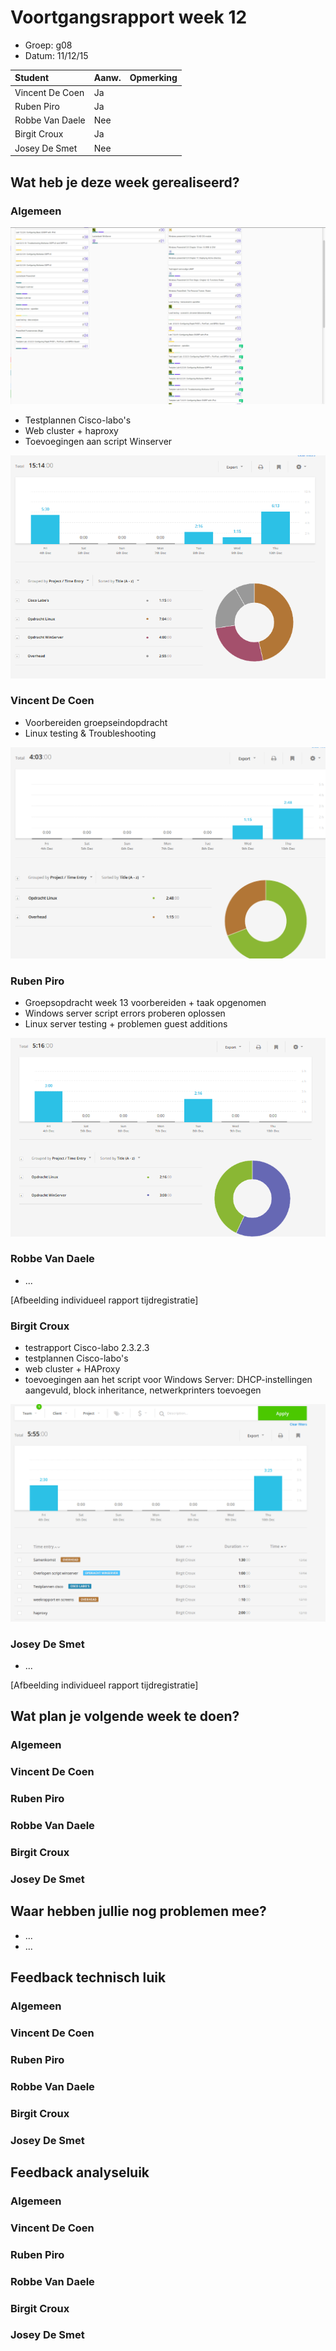 # Voortgangsrapport week 12

* Groep: g08
* Datum: 11/12/15

| Student  | Aanw. | Opmerking |
| :---     | :---  | :---      |
| Vincent De Coen |   Ja    |           |
| Ruben Piro |    Ja   |           |
| Robbe Van Daele |   Nee    |           |
| Birgit Croux |  Ja     |           |
| Josey De Smet |   Nee   |            |

## Wat heb je deze week gerealiseerd?

### Algemeen

![Afbeelding huidige toestand Kanban-bord(en) invoegen](/weekrapport/media/w12/kanbanteam.png "huboard team")

* Testplannen Cisco-labo's
* Web cluster + haproxy
* Toevoegingen aan script Winserver

![Afbeelding teamoverzicht tijdregistratie onderverdeeld per deelopdracht](/weekrapport/media/w12/togglteam.png "toggl team")

### Vincent De Coen

* Voorbereiden groepseindopdracht
* Linux testing & Troubleshooting

![Afbeelding individueel rapport tijdregistratie](/weekrapport/media/w12/week12Vincent.PNG "tijdregistratie individueel Vincent")

### Ruben Piro

* Groepsopdracht week 13 voorbereiden + taak opgenomen
* Windows server script errors proberen oplossen
* Linux server testing + problemen guest additions

![Afbeelding individueel rapport tijdregistratie](/weekrapport/media/w12/Week12Ruben.PNG "tijdsregistratie Ruben")

### Robbe Van Daele

* ...

[Afbeelding individueel rapport tijdregistratie]

### Birgit Croux

* testrapport Cisco-labo 2.3.2.3
* testplannen Cisco-labo's
* web cluster + HAProxy
* toevoegingen aan het script voor Windows Server: DHCP-instellingen aangevuld, block inheritance, netwerkprinters toevoegen

![Afbeelding individueel rapport tijdregistratie](/weekrapport/media/w12/togglbirgit.png "tijdregistratie individueel birgit")

### Josey De Smet

* ...

[Afbeelding individueel rapport tijdregistratie]


## Wat plan je volgende week te doen?

### Algemeen
### Vincent De Coen
### Ruben Piro
### Robbe Van Daele
### Birgit Croux
### Josey De Smet

## Waar hebben jullie nog problemen mee?

* ...
* ...

## Feedback technisch luik

### Algemeen

### Vincent De Coen
### Ruben Piro
### Robbe Van Daele
### Birgit Croux
### Josey De Smet

## Feedback analyseluik

### Algemeen

### Vincent De Coen
### Ruben Piro
### Robbe Van Daele
### Birgit Croux
### Josey De Smet
